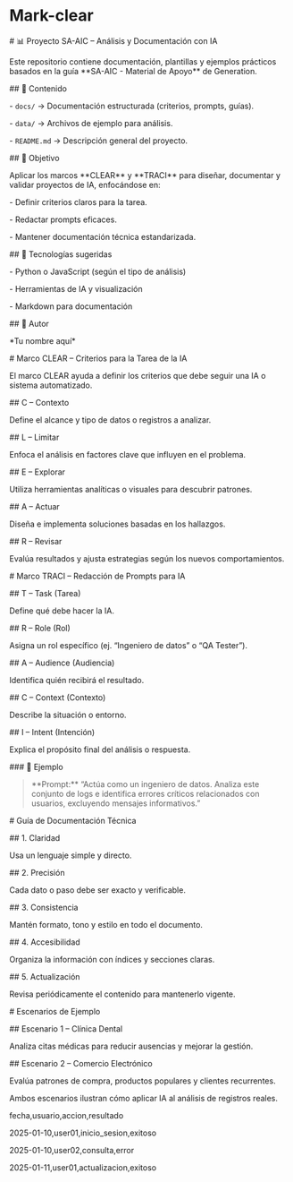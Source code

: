# Mark-clear



\# 📊 Proyecto SA-AIC – Análisis y Documentación con IA



Este repositorio contiene documentación, plantillas y ejemplos prácticos basados en la guía \*\*SA-AIC - Material de Apoyo\*\* de Generation.



\## 📘 Contenido



\- `docs/` → Documentación estructurada (criterios, prompts, guías).

\- `data/` → Archivos de ejemplo para análisis.

\- `README.md` → Descripción general del proyecto.



\## 🧠 Objetivo



Aplicar los marcos \*\*CLEAR\*\* y \*\*TRACI\*\* para diseñar, documentar y validar proyectos de IA, enfocándose en:

\- Definir criterios claros para la tarea.

\- Redactar prompts eficaces.

\- Mantener documentación técnica estandarizada.



\## 🧰 Tecnologías sugeridas

\- Python o JavaScript (según el tipo de análisis)

\- Herramientas de IA y visualización

\- Markdown para documentación



\## 👥 Autor

\*Tu nombre aquí\*







\# Marco CLEAR – Criterios para la Tarea de la IA



El marco CLEAR ayuda a definir los criterios que debe seguir una IA o sistema automatizado.



\## C – Contexto

Define el alcance y tipo de datos o registros a analizar.



\## L – Limitar

Enfoca el análisis en factores clave que influyen en el problema.



\## E – Explorar

Utiliza herramientas analíticas o visuales para descubrir patrones.



\## A – Actuar

Diseña e implementa soluciones basadas en los hallazgos.



\## R – Revisar

Evalúa resultados y ajusta estrategias según los nuevos comportamientos.







\# Marco TRACI – Redacción de Prompts para IA



\## T – Task (Tarea)

Define qué debe hacer la IA.



\## R – Role (Rol)

Asigna un rol específico (ej. “Ingeniero de datos” o “QA Tester”).



\## A – Audience (Audiencia)

Identifica quién recibirá el resultado.



\## C – Context (Contexto)

Describe la situación o entorno.



\## I – Intent (Intención)

Explica el propósito final del análisis o respuesta.



\### 📘 Ejemplo

> \*\*Prompt:\*\* “Actúa como un ingeniero de datos. Analiza este conjunto de logs e identifica errores críticos relacionados con usuarios, excluyendo mensajes informativos.”







\# Guía de Documentación Técnica



\## 1. Claridad

Usa un lenguaje simple y directo.



\## 2. Precisión

Cada dato o paso debe ser exacto y verificable.



\## 3. Consistencia

Mantén formato, tono y estilo en todo el documento.



\## 4. Accesibilidad

Organiza la información con índices y secciones claras.



\## 5. Actualización

Revisa periódicamente el contenido para mantenerlo vigente.







\# Escenarios de Ejemplo



\## Escenario 1 – Clínica Dental

Analiza citas médicas para reducir ausencias y mejorar la gestión.



\## Escenario 2 – Comercio Electrónico

Evalúa patrones de compra, productos populares y clientes recurrentes.



Ambos escenarios ilustran cómo aplicar IA al análisis de registros reales.







fecha,usuario,accion,resultado

2025-01-10,user01,inicio\_sesion,exitoso

2025-01-10,user02,consulta,error

2025-01-11,user01,actualizacion,exitoso



